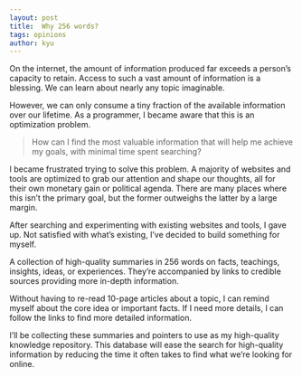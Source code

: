 ```yaml
---
layout: post
title:  Why 256 words?
tags: opinions
author: kyu
---
```

On the internet, the amount of information produced far exceeds a person’s capacity to retain. Access to such a vast amount of information is a blessing. We can learn about nearly any topic imaginable.

However, we can only consume a tiny fraction of the available information over our lifetime. As a programmer, I became aware that this is an optimization problem.

> How can I find the most valuable information that will help me achieve my goals, with minimal time spent searching?

I became frustrated trying to solve this problem. A majority of websites and tools are optimized to grab our attention and shape our thoughts, all for their own monetary gain or political agenda. There are many places where this isn’t the primary goal, but the former outweighs the latter by a large margin.

After searching and experimenting with existing websites and tools, I gave up. Not satisfied with what’s existing, I’ve decided to build something for myself.

A collection of high-quality summaries in 256 words on facts, teachings, insights, ideas, or experiences. They’re accompanied by links to credible sources providing more in-depth information.

Without having to re-read 10-page articles about a topic, I can remind myself about the core idea or important facts. If I need more details, I can follow the links to find more detailed information.

I’ll be collecting these summaries and pointers to use as my high-quality knowledge repository. This database will ease the search for high-quality information by reducing the time it often takes to find what we’re looking for online.